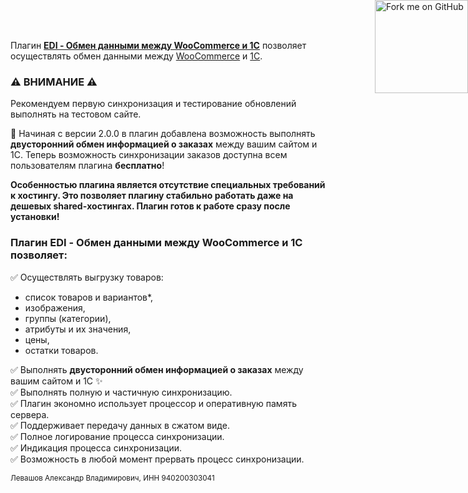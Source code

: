 Плагин **[EDI - Обмен данными между WooCommerce и 1С](https://wordpress.org/plugins/e-commerce-data-interchange/)** позволяет осуществлять обмен данными между [WooCommerce](https://wordpress.org/plugins/woocommerce/) и [1С](https://v8.1c.ru/).


### ⚠️ ВНИМАНИЕ ⚠️  
Рекомендуем первую синхронизация и тестирование обновлений выполнять на тестовом сайте.


📢 Начиная с версии 2.0.0 в плагин добавлена возможность выполнять **двусторонний обмен информацией о заказах** между вашим сайтом и 1С.
Теперь возможность синхронизации заказов доступна всем пользователям плагина **бесплатно**!


**Особенностью плагина является отсутствие специальных требований к хостингу. Это позволяет плагину стабильно работать даже на дешевых shared-хостингах. Плагин готов к работе сразу после установки!**


### Плагин EDI - Обмен данными между WooCommerce и 1С позволяет:  
✅ Осуществлять выгрузку товаров:  
* список товаров и вариантов*,  
* изображения,  
* группы (категории),  
* атрибуты и их значения,  
* цены,  
* остатки товаров.  

✅ Выполнять **двусторонний обмен информацией о заказах** между вашим сайтом и 1С ✨  
✅ Выполнять полную и частичную синхронизацию.  
✅ Плагин экономно использует процессор и оперативную память сервера.  
✅ Поддерживает передачу данных в сжатом виде.  
✅ Полное логирование процесса синхронизации.  
✅ Индикация процесса синхронизации.  
✅ Возможность в любой момент прервать процесс синхронизации.

<small>Левашов Александр Владимирович, ИНН 940200303041</small>
<a href="https://github.com/ediplugin/e-commerce-data-interchange" style="position:fixed;top:0;right:0;"><img decoding="async" width="149" height="149" src="https://github.blog/wp-content/uploads/2008/12/forkme_right_red_aa0000.png?resize=149%2C149" class="attachment-full size-full" alt="Fork me on GitHub" loading="lazy" data-recalc-dims="1"></a>
